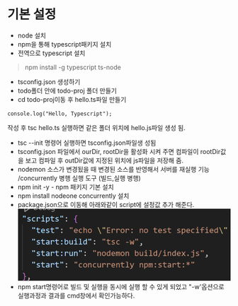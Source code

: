 # 기본 설정
- node 설치
- npm을 통해 typescript패키지 설치
- 전역으로 typescript 설치
> npm install -g typescript ts-node
- tsconfig.json 생성하기
- todo폴더 안에 todo-proj 폴더 만들기
- cd todo-proj이동 후 hello.ts파일 만들기
```
console.log("Hello, Typescript");
```
작성 후 tsc hello.ts 실행하면 같은 폴더 위치에
hello.js파일 생성 됨.
- tsc --init 명령어 실행하면 tsconfig.json파일생 성됨
- tsconfig.json 파일에서 ourDir, rootDir을 활성화 시켜 주면 컴파일이 rootDir값을 보고 컴파일 후 outDir값에 지정된 위치에 js파일을 저장해 줌.
- nodemon 소스가 변경됬을 때 변경된 소스를 반영해서 서버를 재실행 기능 /concurrently 병행 실행 도구 (빌드,실행 병행)
- npm init -y - npm 패키지 기본 설치
- npm install nodeone concurrently 설치
- package.json으로 이동해 아래와같이 script에 설정값 추가 해준다.
![Alt text](./imgs/image.png)
- npm start명령어로 빌드 및 실행을 동시에 실행 할 수 있게 되었고 "-w'옵션으로 실행과정과 결과를 cmd창에서 확인가능하다.